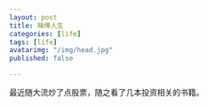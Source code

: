 ```yaml
---
layout: post
title: 赌博人生
categories: [life]
tags: [life]
avatarimg: "/img/head.jpg"
published: false

---
```


最近随大流炒了点股票，随之看了几本投资相关的书籍。